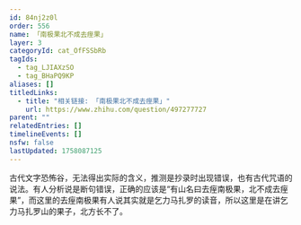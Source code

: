 ```yaml
---
id: 84nj2z0l
order: 556
name: 「南极果北不成去痓果」
layer: 3
categoryId: cat_OfFSSbRb
tagIds:
  - tag_LJIAXzSO
  - tag_BHaPQ9KP
aliases: []
titledLinks:
  - title: "相关链接: 「南极果北不成去痓果」"
    url: https://www.zhihu.com/question/497277727
parent: ""
relatedEntries: []
timelineEvents: []
nsfw: false
lastUpdated: 1758087125
---
```


古代文字恐怖谷，无法得出实际的含义，推测是抄录时出现错误，也有古代咒语的说法。有人分析说是断句错误，正确的应该是“有山名曰去痓南极果，北不成去痓果”，而这里的去痓南极果有人说其实就是乞力马扎罗的读音，所以这里是在讲乞力马扎罗山的果子，北方长不了。